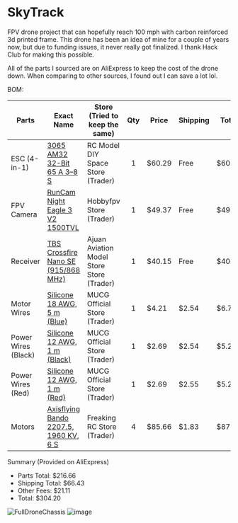 # SkyTrack
FPV drone project that can hopefully reach 100 mph with carbon reinforced 3d printed frame. This drone has been an idea of mine for a couple of years now, but due to funding issues, it never really got finalized. I thank Hack Club for making this possible. 

All of the parts I sourced are on AliExpress to keep the cost of the drone down. When comparing to other sources, I found out I can save a lot lol. 

BOM:

| Parts                     | Exact Name                                   | Store (Tried to keep the same)| Qty |Price             | Shipping  | Total    |
|--------------------------|-----------------------------------------------|-------------------------------|:---:|-----------------|-----------|-----------|
| ESC (4-in-1)             | [3065 AM32 32-Bit 65 A 3–8 S   ](https://www.aliexpress.us/item/3256808309426590.html?spm=a2g0o.productlist.main.2.80a57d4c8ZtVqQ&algo_pvid=09be8806-83e5-4649-baa6-73b0fa96e461&algo_exp_id=09be8806-83e5-4649-baa6-73b0fa96e461-1&pdp_ext_f=%7B%22order%22%3A%221%22%2C%22eval%22%3A%221%22%7D&pdp_npi=4%40dis%21USD%2171.46%2146.45%21%21%21510.81%21332.03%21%402101eab017501053454656072ea805%2112000045403840609%21sea%21US%216374919476%21ABX&curPageLogUid=m6aoJbF4jXO3&utparam-url=scene%3Asearch%7Cquery_from%3A)               | RC Model DIY Space Store (Trader)     |  1  | $60.29          | Free    | $60.29     |
| FPV Camera               |[ RunCam Night Eagle 3 V2 1500TVL  ](https://www.aliexpress.us/item/3256805455115288.html?spm=a2g0o.productlist.main.4.5db6YSEkYSEk0C&algo_pvid=261483e5-58de-4f9c-8312-8f4765e57667&algo_exp_id=261483e5-58de-4f9c-8312-8f4765e57667-3&pdp_ext_f=%7B%22order%22%3A%22223%22%2C%22eval%22%3A%221%22%7D&pdp_npi=4%40dis%21USD%21202.56%2143.72%21%21%211447.86%21312.48%21%402103146c17501047110695981ecbe1%2112000033975387978%21sea%21US%216374919476%21ABX&curPageLogUid=6Aknx2g6nTA6&utparam-url=scene%3Asearch%7Cquery_from%3A)| Hobbyfpv Store (Trader)      |  1  | $49.37          | Free      | $49.37    |
| Receiver                 | [TBS Crossfire Nano SE (915/868 MHz)](https://www.aliexpress.us/item/3256808530734463.html?spm=a2g0o.productlist.main.5.f639ysqNysqN4B&algo_pvid=e91828f9-9526-4253-84ad-f4e41a6b4a06&algo_exp_id=e91828f9-9526-4253-84ad-f4e41a6b4a06-4&pdp_ext_f=%7B%22order%22%3A%227%22%2C%22eval%22%3A%221%22%7D&pdp_npi=4%40dis%21USD%2174.18%2137.09%21%21%21530.24%21265.12%21%40210330dd17501048330688806edf99%2112000046369874146%21sea%21US%216374919476%21ABX&curPageLogUid=qjL3sTBHc5mA&utparam-url=scene%3Asearch%7Cquery_from%3A)           | Ajuan Aviation Model Store Store (Trader)         |  1  | $40.15          | Free      | $40.15    |
| Motor Wires              |[ Silicone 18 AWG, 5 m (Blue) ](https://www.aliexpress.us/item/3256802725059624.html?spm=a2g0o.productlist.main.10.3112GiFvGiFvYd&algo_pvid=fa86d386-4f93-41a7-ba71-0f46cb5c5ec5&algo_exp_id=fa86d386-4f93-41a7-ba71-0f46cb5c5ec5-9&pdp_ext_f=%7B%22order%22%3A%223600%22%2C%22eval%22%3A%221%22%7D&pdp_npi=4%40dis%21USD%2119.60%210.99%21%21%21140.08%217.04%21%402101c5ac17501048729241978ed16d%2112000037763624828%21sea%21US%216374919476%21ABX&curPageLogUid=nqeek62bFz2k&utparam-url=scene%3Asearch%7Cquery_from%3A)                  | MUCG Official Store (Trader)       |  1  | $4.21           | $2.54     | $6.75     |
| Power Wires (Black)      | [Silicone 12 AWG, 1 m (Black) ](https://www.aliexpress.us/item/3256802725059624.html?spm=a2g0o.productlist.main.10.3112GiFvGiFvYd&algo_pvid=fa86d386-4f93-41a7-ba71-0f46cb5c5ec5&algo_exp_id=fa86d386-4f93-41a7-ba71-0f46cb5c5ec5-9&pdp_ext_f=%7B%22order%22%3A%223600%22%2C%22eval%22%3A%221%22%7D&pdp_npi=4%40dis%21USD%2119.60%210.99%21%21%21140.08%217.04%21%402101c5ac17501048729241978ed16d%2112000037763624828%21sea%21US%216374919476%21ABX&curPageLogUid=nqeek62bFz2k&utparam-url=scene%3Asearch%7Cquery_from%3A)                 | MUCG Official Store (Trader)       |  1  | $2.69           | $2.54     | $5.23     |
| Power Wires (Red)        | [Silicone 12 AWG, 1 m (Red) ](https://www.aliexpress.us/item/3256802725059624.html?spm=a2g0o.productlist.main.10.3112GiFvGiFvYd&algo_pvid=fa86d386-4f93-41a7-ba71-0f46cb5c5ec5&algo_exp_id=fa86d386-4f93-41a7-ba71-0f46cb5c5ec5-9&pdp_ext_f=%7B%22order%22%3A%223600%22%2C%22eval%22%3A%221%22%7D&pdp_npi=4%40dis%21USD%2119.60%210.99%21%21%21140.08%217.04%21%402101c5ac17501048729241978ed16d%2112000037763624828%21sea%21US%216374919476%21ABX&curPageLogUid=nqeek62bFz2k&utparam-url=scene%3Asearch%7Cquery_from%3A)                   | MUCG Official Store (Trader)       |  1  | $2.69           | $2.55     | $5.24     |
| Motors                   | [Axisflying Bando 2207.5, 1960 KV, 6 S  ](https://www.aliexpress.us/item/3256806145330407.html?spm=a2g0o.productlist.main.4.501f20c733vHOQ&algo_pvid=b10bf2b5-d16d-4acb-bc7a-43906a65d638&algo_exp_id=b10bf2b5-d16d-4acb-bc7a-43906a65d638-3&pdp_ext_f=%7B%22order%22%3A%221%22%2C%22eval%22%3A%221%22%7D&pdp_npi=4%40dis%21USD%21112.05%2189.64%21%21%21112.05%2189.64%21%402101c59117501049199567453ef878%2112000036788550396%21sea%21US%216374919476%21ABX&curPageLogUid=p2T0v9pEKlOY&utparam-url=scene%3Asearch%7Cquery_from%3A)       | Freaking RC Store (Trader)       |  4  | $85.66          | $1.83     | $87.49    |

Summary (Provided on AliExpress)
- Parts Total: $216.66  
- Shipping Total: $66.43  
- Other Fees: $21.11  
- Total: $304.20

![FullDroneChassis](https://github.com/user-attachments/assets/a5cf9442-6194-4b69-ab83-8ceac8dc300c)
![image](https://github.com/user-attachments/assets/b154f187-b209-493b-88ba-eba3c47a2823)
